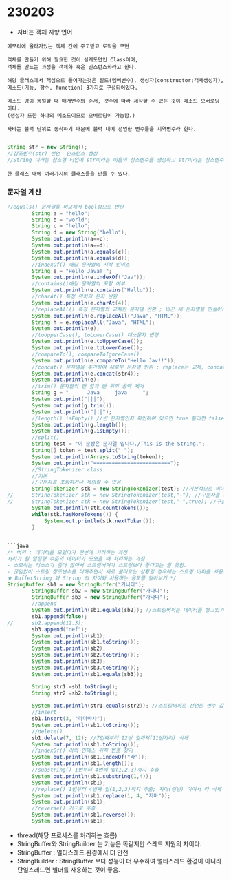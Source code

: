 # 230203
- 자바는 객체 지향 언어
```
메모리에 올라가있는 객체 간에 주고받고 로직을 구현

객체를 만들기 위해 필요한 것이 설계도면인 Class이며,
객체를 만드는 과정을 객체화 혹은 인스턴스화라고 한다.

해당 클래스에서 핵심으로 들어가는것은 필드(멤버변수), 생성자(constructor;객체생성자), 메소드(기능, 함수, function) 3가지로 구성되어있다.

메소드 명이 동일할 때 매개변수의 순서, 갯수에 따라 제작할 수 있는 것이 메소드 오버로딩 이다. 
(생성자 또한 하나의 메소드이므로 오버로딩이 가능함.)

자바는 블럭 단위로 동작하기 때문에 블럭 내에 선언한 변수들을 지역변수라 한다.


```
```java
String str = new String();
//참조변수(str) 선언  인스턴스 생성
//String 이라는 참조형 타입에 str이라는 이름의 참조변수를 생성하고 str이라는 참조변수에 new String()이라는 인스턴스를 생성
```
```
한 클래스 내에 여러가지의 클래스들을 만들 수 있다.
```

### 문자열 계산
```java
//equals() 문자열을 비교해서 bool형으로 반환
		String a = "hello";
		String b = "world";
		String c = "hello";
		String d = new String("hello");
		System.out.println(a==c);
		System.out.println(a==d);
		System.out.println(a.equals(c));
		System.out.println(a.equals(d));
		//indexOf() 해당 문자열의 시작 인덱스
		String e = "Hello Java!!";
		System.out.println(e.indexOf("Jav"));
		//contains()해당 문자열의 포함 여부
		System.out.println(e.contains("Hallo"));
		//charAt() 특정 위치의 문자 반환
		System.out.println(e.charAt(4));
		//replaceAll() 특정 문자열의 교체한 문자열 반환 ; 바꾼 새 문자열을 만들어서 반환해주는 것 뿐이고 적용되지 않는다. 적용하려면 변수에 넣으면 됨.
		System.out.println(e.replaceAll("Java", "HTML"));
		String h = e.replaceAll("Java", "HTML");
		System.out.println(e);
		//toUpperCase(), toLowerCase() 대소문자 변경
		System.out.println(e.toUpperCase());
		System.out.println(e.toLowerCase());
		//compareTo(), compareToIgnreCase() 
		System.out.println(e.compareTo("Hello Jav!!"));
		//concat() 문자열을 추가하여 새로운 문자열 반환 ; replace는 교체, concat은 추가해서 반환만 해줄 뿐 적용되지 않는다.
		System.out.println(e.concat(str4));
		System.out.println(e);
        //trim() 문자열의 맨 앞과 맨 뒤의 공백 제거
		String g = "      Java     java     ";
		System.out.print("|||");
		System.out.print(g.trim());
		System.out.println("|||");
        //length() isEmpty() //빈 문자열인지 확인하여 맞으면 true 틀리면 false로 반환
		System.out.println(g.length());
		System.out.println(g.isEmpty());
        //split()
		String test = "이 문장은 문자열-입니다./This is the String.";
		String[] token = test.split(" ");
		System.out.println(Arrays.toString(token));
		System.out.println("=========================");
		//StringTokenizer class
		//기본
		//구분자를 포함하거나 제외할 수 있음.
		StringTokenizer stk = new StringTokenizer(test); //기본적으로 띄어쓰기를 기준으로 출력
//		StringTokenizer stk = new StringTokenizer(test,"-"); //구분자를 지정해서 출력
//		StringTokenizer stk = new StringTokenizer(test,"-",true); //구분자도 나눠서 출력 가능
		System.out.println(stk.countTokens());
		while(stk.hasMoreTokens()) {
			System.out.println(stk.nextToken());
		}

  
```java
/* 버퍼 : 데이터를 모았다가 한번에 처리하는 과정
처리가 될 일정량 수준의 데이터가 모였을 때 처리하는 과정
- 소모하는 리소스가 좀더 많아서 스트링버퍼가 스트링보다 좋다고는 말 못함.
- 끊임없이 스트링 참조변수를 더해주면서 새로 불러오는 상황일 경우에는 스트링 버퍼를 사용하는 것이 용이함.
★ BufferString 과 String 의 차이와 사용하는 용도를 알아보기 */
StringBuffer sb1 = new StringBuffer("가나다");
		StringBuffer sb2 = new StringBuffer("가나다");
		StringBuffer sb3 = new StringBuffer("가나다");
		//append
		System.out.println(sb1.equals(sb2)); //스트링버퍼는 데이터를 쌓고있기 때문에 값을 바로 비교할 수 없음.
		sb1.append(false);
//		sb2.append(12.3);
		sb3.append("def");
		System.out.println(sb1);
		System.out.println(sb1.toString());
		System.out.println(sb2);
		System.out.println(sb2.toString());
		System.out.println(sb3);
		System.out.println(sb3.toString());
		System.out.println(sb1.equals(sb3));

		String str1 =sb1.toString();
		String str2 =sb2.toString();
		
		System.out.println(str1.equals(str2)); //스트링버퍼로 선언한 변수 값을 스트링 변수에 꺼내어 선언하여 비교하면 가능
		//insert
		sb1.insert(3, "라마바사");
		System.out.println(sb1.toString());
		//delete()
		sb1.delete(7, 12); //7번째부터 12번 앞까지(11번자리) 삭제
		System.out.println(sb1.toString());
		//indexOf() 라의 인덱스 위치 번호 찾기
		System.out.println(sb1.indexOf("라"));
		System.out.println(sb1.length());
		//substring() 1번부터 4번째 앞(1,2,3)까지 추출
		System.out.println(sb1.substring(1,4));
		System.out.println(sb1);
		//replace() 1번부터 4번째 앞(1,2,3)까지 추출; 지마(텅빈) 이여서 라 삭제
		System.out.println(sb1.replace(1, 4, "지마"));
		System.out.println(sb1);
		//reverse() 거꾸로 추출
		System.out.println(sb1.reverse());
		System.out.println(sb1);
```
- thread(해당 프로세스를 처리하는 흐름)
- StringBuffer와 StringBuilder 는 기능은 똑같지만 스레드 지원의 차이다.
- StringBuffer : 멀티스레드 환경에서 더 안전
- StringBuilder : StringBuffer 보다 성능이 더 우수하여 멀티스레드 환경이 아니라 단일스레드면 빌더를 사용하는 것이 좋음.